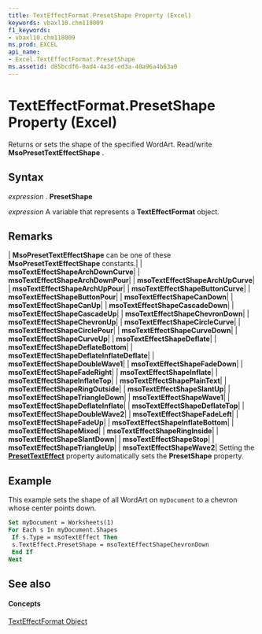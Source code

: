 ```yaml
---
title: TextEffectFormat.PresetShape Property (Excel)
keywords: vbaxl10.chm118009
f1_keywords:
- vbaxl10.chm118009
ms.prod: EXCEL
api_name:
- Excel.TextEffectFormat.PresetShape
ms.assetid: d85bcdf6-0ad4-4a3d-ed3a-40a96a4b63a0
---
```



# TextEffectFormat.PresetShape Property (Excel)

Returns or sets the shape of the specified WordArt. Read/write  **MsoPresetTextEffectShape** .


## Syntax

 _expression_ . **PresetShape**

 _expression_ A variable that represents a **TextEffectFormat** object.


## Remarks



| **MsoPresetTextEffectShape** can be one of these **MsoPresetTextEffectShape** constants.|
| **msoTextEffectShapeArchDownCurve**|
| **msoTextEffectShapeArchDownPour**|
| **msoTextEffectShapeArchUpCurve**|
| **msoTextEffectShapeArchUpPour**|
| **msoTextEffectShapeButtonCurve**|
| **msoTextEffectShapeButtonPour**|
| **msoTextEffectShapeCanDown**|
| **msoTextEffectShapeCanUp**|
| **msoTextEffectShapeCascadeDown**|
| **msoTextEffectShapeCascadeUp**|
| **msoTextEffectShapeChevronDown**|
| **msoTextEffectShapeChevronUp**|
| **msoTextEffectShapeCircleCurve**|
| **msoTextEffectShapeCirclePour**|
| **msoTextEffectShapeCurveDown**|
| **msoTextEffectShapeCurveUp**|
| **msoTextEffectShapeDeflate**|
| **msoTextEffectShapeDeflateBottom**|
| **msoTextEffectShapeDeflateInflateDeflate**|
| **msoTextEffectShapeDoubleWave1**|
| **msoTextEffectShapeFadeDown**|
| **msoTextEffectShapeFadeRight**|
| **msoTextEffectShapeInflate**|
| **msoTextEffectShapeInflateTop**|
| **msoTextEffectShapePlainText**|
| **msoTextEffectShapeRingOutside**|
| **msoTextEffectShapeSlantUp**|
| **msoTextEffectShapeTriangleDown**|
| **msoTextEffectShapeWave1**|
| **msoTextEffectShapeDeflateInflate**|
| **msoTextEffectShapeDeflateTop**|
| **msoTextEffectShapeDoubleWave2**|
| **msoTextEffectShapeFadeLeft**|
| **msoTextEffectShapeFadeUp**|
| **msoTextEffectShapeInflateBottom**|
| **msoTextEffectShapeMixed**|
| **msoTextEffectShapeRingInside**|
| **msoTextEffectShapeSlantDown**|
| **msoTextEffectShapeStop**|
| **msoTextEffectShapeTriangleUp**|
| **msoTextEffectShapeWave2**|
Setting the  **[PresetTextEffect](texteffectformat-presettexteffect-property-excel.md)** property automatically sets the **PresetShape** property.


## Example

This example sets the shape of all WordArt on  `myDocument` to a chevron whose center points down.


```vb
Set myDocument = Worksheets(1) 
For Each s In myDocument.Shapes 
 If s.Type = msoTextEffect Then 
 s.TextEffect.PresetShape = msoTextEffectShapeChevronDown 
 End If 
Next
```


## See also


#### Concepts


[TextEffectFormat Object](texteffectformat-object-excel.md)

